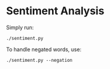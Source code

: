 # Sentiment Analysis

Simply run:

    ./sentiment.py

To handle negated words, use:

    ./sentiment.py --negation

